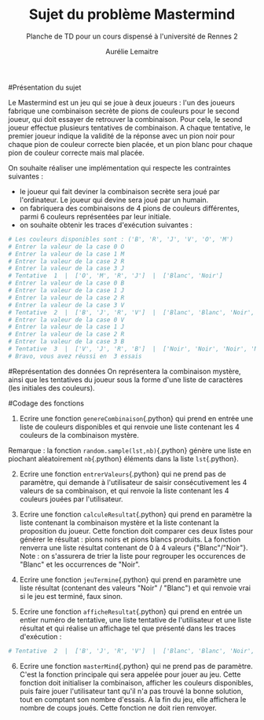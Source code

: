 ﻿---
title : Sujet du problème Mastermind
subtitle: Planche de TD pour un cours dispensé à l'université de Rennes 2
language: fr
author: Aurélie Lemaitre
rights: Creative Commons CC BY-NC-SA
---

#Présentation du sujet

Le Mastermind est un jeu qui se joue à deux joueurs : l'un des joueurs fabrique une combinaison secrète de pions de couleurs pour le second joueur, qui doit essayer de retrouver la combinaison. Pour cela, le seond joueur effectue plusieurs tentatives de combinaison. A chaque tentative, le premier joueur indique la validité de la réponse avec un pion noir pour chaque pion de couleur correcte bien placée, et un pion blanc pour chaque pion de couleur correcte mais mal placée.

On souhaite réaliser une implémentation qui respecte les contraintes suivantes :

* le joueur qui fait deviner la combinaison secrète sera joué par l'ordinateur. Le joueur qui devine sera joué par un humain.
* on fabriquera des combinaisons de 4 pions de couleurs différentes, parmi 6 couleurs représentées par leur initiale.
* on souhaite obtenir les traces d'exécution suivantes :
```python
# Les couleurs disponibles sont : ('B', 'R', 'J', 'V', 'O', 'M')
# Entrer la valeur de la case 0 O
# Entrer la valeur de la case 1 M
# Entrer la valeur de la case 2 R
# Entrer la valeur de la case 3 J
# Tentative  1  |  ['O', 'M', 'R', 'J']  |  ['Blanc', 'Noir']
# Entrer la valeur de la case 0 B
# Entrer la valeur de la case 1 J
# Entrer la valeur de la case 2 R
# Entrer la valeur de la case 3 V
# Tentative  2  |  ['B', 'J', 'R', 'V']  |  ['Blanc', 'Blanc', 'Noir', 'Noir']
# Entrer la valeur de la case 0 V
# Entrer la valeur de la case 1 J
# Entrer la valeur de la case 2 R
# Entrer la valeur de la case 3 B
# Tentative  3  |  ['V', 'J', 'R', 'B']  |  ['Noir', 'Noir', 'Noir', 'Noir']
# Bravo, vous avez réussi en  3 essais
```

#Représentation des données
On représentera la combinaison mystère, ainsi que les tentatives du joueur sous la forme d'une liste de caractères (les initiales des couleurs).

#Codage des fonctions

1. Ecrire une fonction `genereCombinaison`{.python} qui prend en entrée une liste de couleurs disponibles et qui renvoie une liste contenant les 4 couleurs de la combinaison mystère.

Remarque : la fonction `random.sample(lst,nb)`{.python} génère une liste en piochant aléatoirement `nb`{.python} éléments dans la liste `lst`{.python}.


2. Ecrire une fonction `entrerValeurs`{.python} qui ne prend pas de paramètre, qui demande à l'utilisateur de saisir consécutivement les 4 valeurs de sa combinaison, et qui renvoie la liste contenant  les 4 couleurs jouées par l'utilisateur.

3. Ecrire une fonction `calculeResultat`{.python} qui prend en paramètre la liste contenant la combinaison mystère et la liste contenant la proposition du joueur. Cette fonction doit comparer ces deux listes pour générer le résultat : pions noirs et pions blancs produits. La fonction renverra une liste résultat contenant de 0 à 4 valeurs {"Blanc"/"Noir"}. Note : on s'assurera de trier la liste pour regrouper les occurences de "Blanc" et les occurrences de "Noir".

4. Ecrire une fonction `jeuTermine`{.python} qui prend en paramètre une liste résultat (contenant des valeurs "Noir" / "Blanc") et qui renvoie vrai si le jeu est terminé, faux sinon.

5. Ecrire une fonction `afficheResultat`{.python} qui prend en entrée un entier numéro de tentative, une liste tentative de l'utilisateur et une liste résultat et qui réalise un affichage tel que présenté dans les traces d'exécution :
```python
# Tentative  2  |  ['B', 'J', 'R', 'V']  |  ['Blanc', 'Blanc', 'Noir', 'Noir']
```

6. Ecrire une fonction `masterMind`{.python} qui ne prend pas de paramètre. C'est la fonction principale qui sera appelée pour jouer au jeu. Cette fonction doit initialiser la combinaison, afficher les couleurs disponibles, puis faire jouer l'utilisateur tant qu'il n'a pas trouvé la bonne solution, tout en comptant son nombre d'essais. A la fin du jeu, elle affichera le nombre de coups joués. Cette fonction ne doit rien renvoyer.

